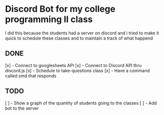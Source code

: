 # Discord Bot for my college programming II class

I did this because the students had a server on discord and i tried to make
it quick to schedule these classes and to maintain a track of what happend

## DONE

[x] - Connect to googlesheets API
[x] - Connect to Discord API thru discord.js
[x] - Schedule to take-questions class
[x] - Have a command called smd that responds

## TODO

[ ] - Show a graph of the quantity of students going to the classes
[ ] - Add bot to the server

